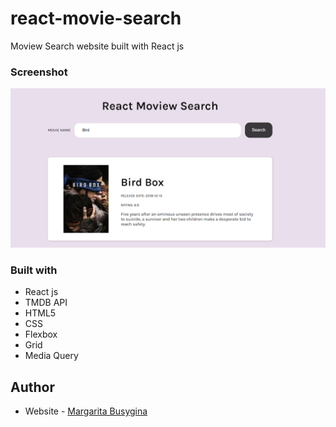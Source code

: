 # react-movie-search
Moview Search website built with React js




### Screenshot

![](./Capture1.PNG)



### Built with
- React js
- TMDB API
- HTML5
- CSS
- Flexbox
- Grid
- Media Query

## Author

- Website - [Margarita Busygina](https://festive-meninsky-f42b8d.netlify.app/)

